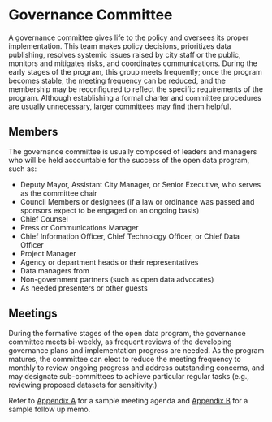 # Governance Committee

A governance committee gives life to the policy and oversees its proper implementation. This team makes policy decisions, prioritizes data publishing, resolves systemic issues raised by city staff or the public, monitors and mitigates risks, and coordinates communications. During the early stages of the program, this group meets frequently; once the program becomes stable, the meeting frequency can be reduced, and the membership may be reconfigured to reflect the specific requirements of the program. Although establishing a formal charter and committee procedures are usually unnecessary, larger committees may find them helpful.

## Members
The governance committee is usually composed of leaders and managers who will be held accountable for the success of the open data program, such as:
* Deputy Mayor, Assistant City Manager, or Senior Executive, who serves as the committee chair
* Council Members or designees (if a law or ordinance was passed and sponsors expect to be engaged on an ongoing basis)
* Chief Counsel
* Press or Communications Manager
* Chief Information Officer, Chief Technology Officer, or Chief Data Officer
* Project Manager
* Agency or department heads or their representatives
* Data managers from 
* Non-government partners (such as open data advocates)
* As needed presenters or other guests

## Meetings

During the formative stages of the open data program, the governance committee meets bi-weekly, as frequent reviews of the developing governance plans and implementation progress are needed. As the program matures, the committee can elect to reduce the meeting frequency to monthly to review ongoing progress and address outstanding concerns, and may designate sub-committees to achieve particular regular tasks (e.g., reviewing proposed datasets for sensitivity.)

Refer to [Appendix A](appendix-a.md) for a sample meeting agenda and [Appendix B](appendix-b.md) for a sample follow up memo.
